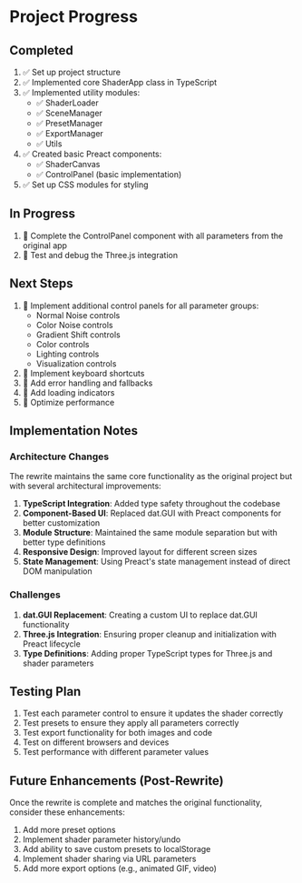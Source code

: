 # Project Progress

## Completed

1. ✅ Set up project structure
2. ✅ Implemented core ShaderApp class in TypeScript
3. ✅ Implemented utility modules:
   - ✅ ShaderLoader
   - ✅ SceneManager
   - ✅ PresetManager
   - ✅ ExportManager
   - ✅ Utils
4. ✅ Created basic Preact components:
   - ✅ ShaderCanvas
   - ✅ ControlPanel (basic implementation)
5. ✅ Set up CSS modules for styling

## In Progress

1. 🔄 Complete the ControlPanel component with all parameters from the original app
2. 🔄 Test and debug the Three.js integration

## Next Steps

1. 📝 Implement additional control panels for all parameter groups:
   - Normal Noise controls
   - Color Noise controls
   - Gradient Shift controls
   - Color controls
   - Lighting controls
   - Visualization controls
2. 📝 Implement keyboard shortcuts
3. 📝 Add error handling and fallbacks
4. 📝 Add loading indicators
5. 📝 Optimize performance

## Implementation Notes

### Architecture Changes

The rewrite maintains the same core functionality as the original project but with several architectural improvements:

1. **TypeScript Integration**: Added type safety throughout the codebase
2. **Component-Based UI**: Replaced dat.GUI with Preact components for better customization
3. **Module Structure**: Maintained the same module separation but with better type definitions
4. **Responsive Design**: Improved layout for different screen sizes
5. **State Management**: Using Preact's state management instead of direct DOM manipulation

### Challenges

1. **dat.GUI Replacement**: Creating a custom UI to replace dat.GUI functionality
2. **Three.js Integration**: Ensuring proper cleanup and initialization with Preact lifecycle
3. **Type Definitions**: Adding proper TypeScript types for Three.js and shader parameters

## Testing Plan

1. Test each parameter control to ensure it updates the shader correctly
2. Test presets to ensure they apply all parameters correctly
3. Test export functionality for both images and code
4. Test on different browsers and devices
5. Test performance with different parameter values

## Future Enhancements (Post-Rewrite)

Once the rewrite is complete and matches the original functionality, consider these enhancements:

1. Add more preset options
2. Implement shader parameter history/undo
3. Add ability to save custom presets to localStorage
4. Implement shader sharing via URL parameters
5. Add more export options (e.g., animated GIF, video)
